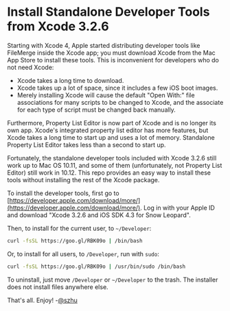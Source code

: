 Install Standalone Developer Tools from Xcode 3.2.6
===================================================

Starting with Xcode 4, Apple started distributing developer tools like FileMerge
inside the Xcode app; you must download Xcode from the Mac App Store to install
these tools. This is inconvenient for developers who do not need Xcode:

 - Xcode takes a long time to download.
 - Xcode takes up a lot of space, since it includes a few iOS boot images.
 - Merely installing Xcode will cause the default "Open With:" file associations
   for many scripts to be changed to Xcode, and the associate for each type of
   script must be changed back manually.

Furthermore, Property List Editor is now part of Xcode and is no longer its own
app. Xcode's integrated property list editor has more features, but Xcode takes
a long time to start up and uses a lot of memory. Standalone Property List
Editor takes less than a second to start up.

Fortunately, the standalone developer tools included with Xcode 3.2.6 still work
up to Mac OS 10.11, and some of them (unfortunately, not Property List Editor)
still work in 10.12. This repo provides an easy way to install these tools
without installing the rest of the Xcode package.

To install the developer tools, first go to
[https://developer.apple.com/download/more/](https://developer.apple.com/download/more/).
Log in with your Apple ID and download "Xcode 3.2.6 and iOS SDK 4.3 for Snow
Leopard".


Then, to install for the current user, to `~/Developer`:

```sh
curl -fsSL https://goo.gl/RBK09o | /bin/bash
```

Or, to install for all users, to `/Developer`, run with `sudo`:

```sh
curl -fsSL https://goo.gl/RBK09o | /usr/bin/sudo /bin/bash
```

To uninstall, just move `/Developer` or `~/Developer` to the trash. The
installer does not install files anywhere else.

That's all. Enjoy! -[@szhu](https://github.com/szhu)
